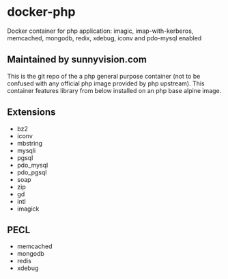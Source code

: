 # docker-php
Docker container for php application: imagic, imap-with-kerberos, memcached, mongodb, redix, xdebug, iconv and pdo-mysql enabled

Maintained by sunnyvision.com
---
This is the git repo of the a php general purpose container (not to be confused with any official php image provided by php upstream). 
This container features library from below installed on an php base alpine image.

Extensions
---
- bz2
- iconv
- mbstring
- mysqli
- pgsql
- pdo_mysql
- pdo_pgsql
- soap
- zip
- gd
- intl
- imagick 

PECL
---
- memcached
- mongodb
- redis
- xdebug
